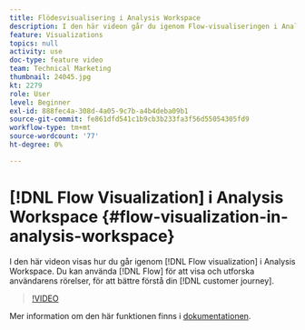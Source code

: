 ```yaml
---
title: Flödesvisualisering i Analysis Workspace
description: I den här videon går du igenom Flow-visualiseringen i Analysis Workspace. Du kan använda Flow för att visa och utforska användarrörelser och bättre förstå kundresan.
feature: Visualizations
topics: null
activity: use
doc-type: feature video
team: Technical Marketing
thumbnail: 24045.jpg
kt: 2279
role: User
level: Beginner
exl-id: 888fec4a-308d-4a05-9c7b-a4b4deba09b1
source-git-commit: fe861dfd541c1b9cb3b233fa3f56d55054305fd9
workflow-type: tm+mt
source-wordcount: '77'
ht-degree: 0%

---
```


# [!DNL Flow Visualization] i Analysis Workspace {#flow-visualization-in-analysis-workspace}

I den här videon visas hur du går igenom [!DNL Flow visualization] i Analysis Workspace. Du kan använda [!DNL Flow] för att visa och utforska användarens rörelser, för att bättre förstå din [!DNL customer journey].

>[!VIDEO](https://video.tv.adobe.com/v/24045/?quality=12)

Mer information om den här funktionen finns i [dokumentationen](https://experienceleague.adobe.com/docs/analytics/analyze/analysis-workspace/visualizations/fallout/fallout-flow.html?lang=en).
